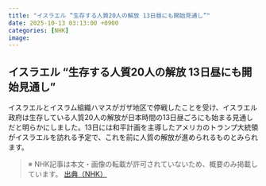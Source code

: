 ```yaml
---
title: "イスラエル “生存する人質20人の解放 13日昼にも開始見通し”"
date: 2025-10-13 03:13:00 +0900
categories: [NHK]
image: 
---
```

## イスラエル “生存する人質20人の解放 13日昼にも開始見通し”

イスラエルとイスラム組織ハマスがガザ地区で停戦したことを受け、イスラエル政府は生存している人質20人の解放が日本時間の13日昼ごろにも始まる見通しだと明らかにしました。13日には和平計画を主導したアメリカのトランプ大統領がイスラエルを訪れる予定で、これを前に人質の解放が進められるものとみられます。

> ※ NHK記事は本文・画像の転載が許可されていないため、概要のみ掲載しています。
[出典（NHK）](http://www3.nhk.or.jp/news/html/20251012/k10014948151000.html)
